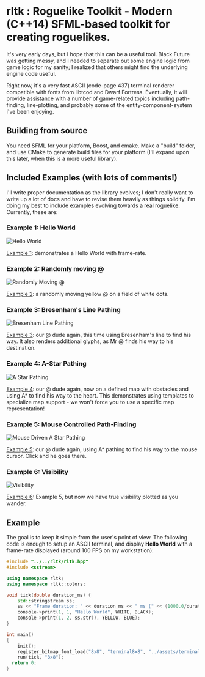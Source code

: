 # rltk : Roguelike Toolkit - Modern (C++14) SFML-based toolkit for creating roguelikes.

It's very early days, but I hope that this can be a useful tool. Black Future was getting messy, and I needed to separate out some 
engine logic from game logic for my sanity; I realized that others might find the underlying engine code useful.

Right now, it's a very fast ASCII (code-page 437) terminal renderer compatible with fonts from libtcod and Dwarf Fortress.
Eventually, it will provide assistance with a number of game-related topics including path-finding, line-plotting,
and probably some of the entity-component-system I've been enjoying.

## Building from source

You need SFML for your platform, Boost, and cmake. Make a "build" folder, and use CMake to generate build files for your platform (I'll expand upon this later, when this is a more useful library).

## Included Examples (with lots of comments!)

I'll write proper documentation as the library evolves; I don't really want to write up a lot of docs and have to revise them
heavily as things solidify. I'm doing my best to include examples evolving towards a real roguelike. Currently, these are:

### Example 1: Hello World
![Hello World](https://raw.githubusercontent.com/thebracket/rltk/master/tutorial_images/example1.png "Hello World")

[Example 1](https://github.com/thebracket/rltk/blob/master/examples/ex1/main.cpp): demonstrates a Hello World with frame-rate.

### Example 2: Randomly moving @
![Randomly Moving @](https://raw.githubusercontent.com/thebracket/rltk/master/tutorial_images/example2.gif "Randomly Moving @")

[Example 2](https://github.com/thebracket/rltk/blob/master/examples/ex2/main.cpp): a randomly moving yellow @ on a field of white dots.

### Example 3: Bresenham's Line Pathing
![Bresenham Line Pathing](https://raw.githubusercontent.com/thebracket/rltk/master/tutorial_images/example3.gif "Bresenham Line Pathing")

[Example 3](https://github.com/thebracket/rltk/blob/master/examples/ex3/main.cpp): our @ dude again, this time using Bresenham's line to find his way. It also renders additional glyphs, as Mr @ finds his way to his destination.

### Example 4: A-Star Pathing
![A Star Pathing](https://raw.githubusercontent.com/thebracket/rltk/master/tutorial_images/example4.gif "A Star Pathing")

[Example 4](https://github.com/thebracket/rltk/blob/master/examples/ex4/main.cpp): our @ dude again, now on a defined map with obstacles and using A* to find his way to the heart. This demonstrates using templates to specialize map support - we won't force you to use a specific map representation!

### Example 5: Mouse Controlled Path-Finding
![Mouse Driven A Star Pathing](https://raw.githubusercontent.com/thebracket/rltk/master/tutorial_images/example5.gif "Mouse Driven A Star Pathing")

[Example 5](https://github.com/thebracket/rltk/blob/master/examples/ex5/main.cpp): our @ dude again, using A* pathing to find his way to the mouse
cursor. Click and he goes there.

### Example 6: Visibility
![Visibility](https://raw.githubusercontent.com/thebracket/rltk/master/tutorial_images/example6.gif "Visibility")

[Example 6](https://github.com/thebracket/rltk/blob/master/examples/ex6/main.cpp): Example 5, but now we have true visibility plotted as you wander.

## Example
The goal is to keep it simple from the user's point of view. The following code is enough to setup an ASCII terminal,
and display **Hello World** with a frame-rate displayed (around 100 FPS on my workstation):

```c++
#include "../../rltk/rltk.hpp"
#include <sstream>

using namespace rltk;
using namespace rltk::colors;

void tick(double duration_ms) {
	std::stringstream ss;
	ss << "Frame duration: " << duration_ms << " ms (" << (1000.0/duration_ms) << " FPS).";
	console->print(1, 1, "Hello World", WHITE, BLACK);
	console->print(1, 2, ss.str(), YELLOW, BLUE);
}

int main()
{
	init();
	register_bitmap_font_load("8x8", "terminal8x8", "../assets/terminal8x8.png", 8, 8);
	run(tick, "8x8");
  return 0;
}
```
